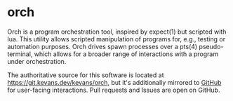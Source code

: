 # orch

Orch is a program orchestration tool, inspired by expect(1) but scripted with
lua.  This utility allows scripted manipulation of programs for, e.g., testing
or automation purposes.  Orch drives spawn processes over a pts(4)
pseudo-terminal, which allows for a broader range of interactions with a program
under orchestration.

The authoritative source for this software is located at
https://git.kevans.dev/kevans/orch, but it's additionally mirrored to
[GitHub](https://github.com/kevans91/orch) for user-facing interactions.  Pull
requests and Issues are open on GitHub.
